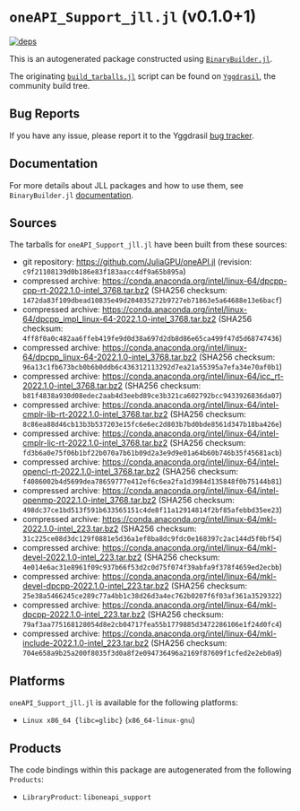 # `oneAPI_Support_jll.jl` (v0.1.0+1)

[![deps](https://juliahub.com/docs/oneAPI_Support_jll/deps.svg)](https://juliahub.com/ui/Packages/oneAPI_Support_jll/25SX0?page=2)

This is an autogenerated package constructed using [`BinaryBuilder.jl`](https://github.com/JuliaPackaging/BinaryBuilder.jl).

The originating [`build_tarballs.jl`](https://github.com/JuliaPackaging/Yggdrasil/blob/a65dce5c86c96e0d48d0a391835a16157991e246/O/oneAPI_Support/build_tarballs.jl) script can be found on [`Yggdrasil`](https://github.com/JuliaPackaging/Yggdrasil/), the community build tree.

## Bug Reports

If you have any issue, please report it to the Yggdrasil [bug tracker](https://github.com/JuliaPackaging/Yggdrasil/issues).

## Documentation

For more details about JLL packages and how to use them, see `BinaryBuilder.jl` [documentation](https://docs.binarybuilder.org/stable/jll/).

## Sources

The tarballs for `oneAPI_Support_jll.jl` have been built from these sources:

* git repository: https://github.com/JuliaGPU/oneAPI.jl (revision: `c9f21108139d0b186e83f183aacc4df9a65b895a`)
* compressed archive: https://conda.anaconda.org/intel/linux-64/dpcpp-cpp-rt-2022.1.0-intel_3768.tar.bz2 (SHA256 checksum: `1472da83f109dbead10835e49d204035272b9727eb71863e5a64688e13e6bacf`)
* compressed archive: https://conda.anaconda.org/intel/linux-64/dpcpp_impl_linux-64-2022.1.0-intel_3768.tar.bz2 (SHA256 checksum: `4ff8f0a0c482aa6ffeb419fe9d0d38a697d2db8d86e65ca499f47d5d68747436`)
* compressed archive: https://conda.anaconda.org/intel/linux-64/dpcpp_linux-64-2022.1.0-intel_3768.tar.bz2 (SHA256 checksum: `96a13c1fb673bcb0b6b0ddb6c436312113292d7ea21a55395a7efa34e70af0b1`)
* compressed archive: https://conda.anaconda.org/intel/linux-64/icc_rt-2022.1.0-intel_3768.tar.bz2 (SHA256 checksum: `b81f4838a930d08edec2aab4d3eebd89ce3b321ca602792bcc9433926836da07`)
* compressed archive: https://conda.anaconda.org/intel/linux-64/intel-cmplr-lib-rt-2022.1.0-intel_3768.tar.bz2 (SHA256 checksum: `8c86ea88d46cb13b3b537203e15fc6e6ec2d803b7bd0bde8561d347b18ba426e`)
* compressed archive: https://conda.anaconda.org/intel/linux-64/intel-cmplr-lic-rt-2022.1.0-intel_3768.tar.bz2 (SHA256 checksum: `fd3b6a0e75f06b1bf22b070a7b61b09d2a3e9d9e01a64b60b746b35f45681acb`)
* compressed archive: https://conda.anaconda.org/intel/linux-64/intel-opencl-rt-2022.1.0-intel_3768.tar.bz2 (SHA256 checksum: `f4086002b4d5699dea78659777e412ef6c6ea2fa1d3984d135848f0b75144b81`)
* compressed archive: https://conda.anaconda.org/intel/linux-64/intel-openmp-2022.1.0-intel_3768.tar.bz2 (SHA256 checksum: `498dc37ce1bd513f591b633565151c4de8f11a12914814f2bf85afebbd35ee23`)
* compressed archive: https://conda.anaconda.org/intel/linux-64/mkl-2022.1.0-intel_223.tar.bz2 (SHA256 checksum: `31c225ce08d3dc129f0881e5d36a1ef0ba8dc9fdc0e168397c2ac144d5f0bf54`)
* compressed archive: https://conda.anaconda.org/intel/linux-64/mkl-devel-2022.1.0-intel_223.tar.bz2 (SHA256 checksum: `4e014e6ac31e8961f09c937b66f53d2c0d75f074f39abfa9f378f4659ed2ecbb`)
* compressed archive: https://conda.anaconda.org/intel/linux-64/mkl-devel-dpcpp-2022.1.0-intel_223.tar.bz2 (SHA256 checksum: `25e38a5466245ce289c77a4bb1c38d26d3a4ec762b0207f6f03af361a3529322`)
* compressed archive: https://conda.anaconda.org/intel/linux-64/mkl-dpcpp-2022.1.0-intel_223.tar.bz2 (SHA256 checksum: `79af3aa775168128054d8e2cb04717fea55b1779885d3472286106e1f24d0fc4`)
* compressed archive: https://conda.anaconda.org/intel/linux-64/mkl-include-2022.1.0-intel_223.tar.bz2 (SHA256 checksum: `704e658a9b25a200f8035f3d0a8f2e094736496a2169f87609f1cfed2e2eb0a9`)

## Platforms

`oneAPI_Support_jll.jl` is available for the following platforms:

* `Linux x86_64 {libc=glibc}` (`x86_64-linux-gnu`)

## Products

The code bindings within this package are autogenerated from the following `Products`:

* `LibraryProduct`: `liboneapi_support`
